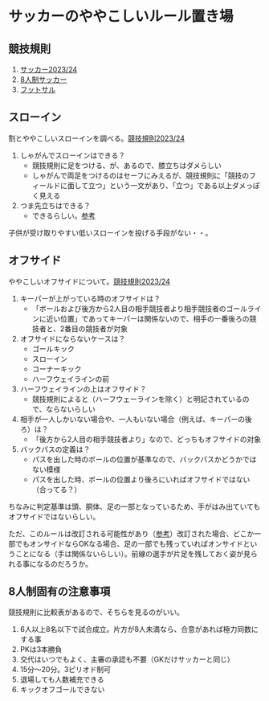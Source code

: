 # サッカーのややこしいルール置き場

## 競技規則



1. [サッカー2023/24](https://www.jfa.jp/laws/soccer/2023_24/)
2. [8人制サッカー](https://www.jfa.jp/documents/pdf/eight/rules.pdf)
3. [フットサル](https://www.jfa.jp/laws/futsal/2022_23/)

## スローイン

割とややこしいスローインを調べる。[競技規則2023/24](https://www.jfa.jp/laws/soccer/2023_24/#015)

1. しゃがんでスローインはできる？
	- 競技規則に足をつける、が、あるので、膝立ちはダメらしい
	- しゃがんで両足をつけるのはセーフにみえるが、競技規則に「競技のフィールドに面して立つ」という一文があり、「立つ」である以上ダメっぽく見える
2. つま先立ちはできる？
	- できるらしい。[参考](https://zaskersanetomo.hatenablog.com/entry/2018/10/08/215544)

子供が受け取りやすい低いスローインを投げる手段がない・・。

## オフサイド

ややこしいオフサイドについて。[競技規則2023/24](https://www.jfa.jp/laws/soccer/2023_24/#011)

1. キーパーが上がっている時のオフサイドは？
	- 「ボールおよび後方から2人目の相手競技者より相手競技者のゴールラインに近い位置」であってキーパーは関係ないので、相手の一番後ろの競技者と、2番目の競技者が対象
2. オフサイドにならないケースは？
	- ゴールキック
	- スローイン
	- コーナーキック
	- ハーフウェイラインの前
3. ハーフウェイラインの上はオフサイド？
	- 競技規則によると（ハーフウェーラインを除く）と明記されているので、ならないらしい
4. 相手が一人しかいない場合や、一人もいない場合（例えば、キーパーの後ろ）は？
	- 「後方から2人目の相手競技者より」なので、どっちもオフサイドの対象
5. バックパスの定義は？
	- パスを出した時のボールの位置が基準なので、バックパスかどうかではない模様
	- パスを出した時、ボールの位置より後ろにいればオフサイドではない（合ってる？）

ちなみに判定基準は頭、胴体、足の一部となっているため、手がはみ出ていてもオフサイドではないらしい。

ただ、このルールは改訂される可能性があり（[参考](https://spojoba.com/articles/1064)）改訂された場合、どこか一部でもオンサイドならOKなる場合、足の一部でも残っていればオンサイドということになる（手は関係ないらしい）。前線の選手が片足を残しておく姿が見られる事になるのだろうか。

## 8人制固有の注意事項

競技規則に比較表があるので、そちらを見るのがいい。

1. 6人以上8名以下で試合成立。片方が8人未満なら、合意があれば極力同数にする事
2. PKは3本勝負
3. 交代はいつでもよく、主審の承認も不要（GKだけサッカーと同じ）
4. 15分～20分。3ピリオド制可
5. 退場しても人数補充できる
6. キックオフゴールできない
